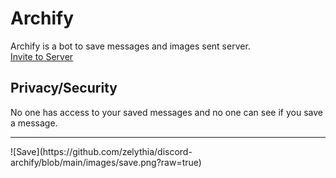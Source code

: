 # Archify
Archify is a bot to save messages and images sent server.<br />
<a href="https://discord.com/oauth2/authorize?client_id=936276333309337622&scope=bot%20applications.commands&permissions=1024" target="_blank">Invite to Server</a>
## Privacy/Security
No one has access to your saved messages and no one can see if you save a message. 

<hr>
![Save](https://github.com/zelythia/discord-archify/blob/main/images/save.png?raw=true)
